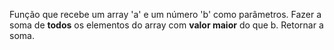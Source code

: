 Função que recebe um array 'a' e um número 'b' como parâmetros. Fazer a soma de **todos** os elementos do array com **valor maior** do que b. Retornar a soma.